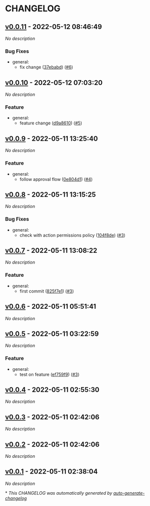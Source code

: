 # CHANGELOG

## [v0.0.11](https://github.com/nostradini/git_beginner/releases/tag/v0.0.11) - 2022-05-12 08:46:49

*No description*

### Bug Fixes

- general:
  - fix change ([37ebabd](https://github.com/nostradini/git_beginner/commit/37ebabd8c5e526cd7cb953f09d10bfcf68e8ce25)) ([#6](https://github.com/nostradini/git_beginner/pull/6))

## [v0.0.10](https://github.com/nostradini/git_beginner/releases/tag/v0.0.10) - 2022-05-12 07:03:20

*No description*

### Feature

- general:
  - feature change ([d9a8610](https://github.com/nostradini/git_beginner/commit/d9a8610a1f0eae0a366472d334d6c3299d277b7a)) ([#5](https://github.com/nostradini/git_beginner/pull/5))

## [v0.0.9](https://github.com/nostradini/git_beginner/releases/tag/v0.0.9) - 2022-05-11 13:25:40

*No description*

### Feature

- general:
  - follow approval flow ([0e804d1](https://github.com/nostradini/git_beginner/commit/0e804d11e6eb03abb4a5f04a9c7ee164869aa812)) ([#4](https://github.com/nostradini/git_beginner/pull/4))

## [v0.0.8](https://github.com/nostradini/git_beginner/releases/tag/v0.0.8) - 2022-05-11 13:15:25

*No description*

### Bug Fixes

- general:
  - check with action permissions policy ([104f8de](https://github.com/nostradini/git_beginner/commit/104f8dee2e2000bdfcf6aca3381b49a4d976405b)) ([#3](https://github.com/nostradini/git_beginner/pull/3))

## [v0.0.7](https://github.com/nostradini/git_beginner/releases/tag/v0.0.7) - 2022-05-11 13:08:22

*No description*

### Feature

- general:
  - first commit ([825f7e1](https://github.com/nostradini/git_beginner/commit/825f7e11f80696fc7c50fe665f6a785fd12f5431)) ([#3](https://github.com/nostradini/git_beginner/pull/3))

## [v0.0.6](https://github.com/nostradini/git_beginner/releases/tag/v0.0.6) - 2022-05-11 05:51:41

*No description*

## [v0.0.5](https://github.com/nostradini/git_beginner/releases/tag/v0.0.5) - 2022-05-11 03:22:59

*No description*

### Feature

- general:
  - test on feature ([ef759f9](https://github.com/nostradini/git_beginner/commit/ef759f9d4a77bc6f71d270f60c654e7ac2cce88f)) ([#3](https://github.com/nostradini/git_beginner/pull/3))

## [v0.0.4](https://github.com/nostradini/git_beginner/releases/tag/v0.0.4) - 2022-05-11 02:55:30

*No description*

## [v0.0.3](https://github.com/nostradini/git_beginner/releases/tag/v0.0.3) - 2022-05-11 02:42:06

*No description*

## [v0.0.2](https://github.com/nostradini/git_beginner/releases/tag/v0.0.2) - 2022-05-11 02:42:06

*No description*

## [v0.0.1](https://github.com/nostradini/git_beginner/releases/tag/v0.0.1) - 2022-05-11 02:38:04

*No description*

\* *This CHANGELOG was automatically generated by [auto-generate-changelog](https://github.com/BobAnkh/auto-generate-changelog)*

